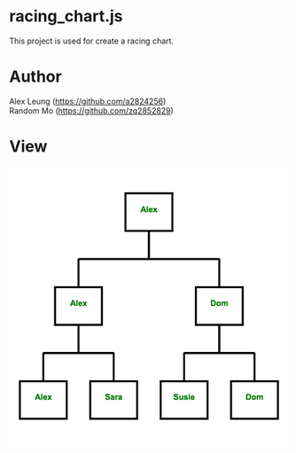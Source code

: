 # racing_chart.js
This project is used for create a racing chart.

# Author
Alex Leung (https://github.com/a2824256) <br/>
Random Mo (https://github.com/zq2852829)

# View
![image](https://github.com/a2824256/match_map_js/blob/master/view.png)
